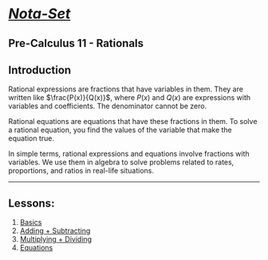 # [***Nota-Set***](index.md)
## Pre-Calculus 11 - <i class="fa-solid fa-divide"></i>  Rationals
## **Introduction**

Rational expressions are fractions that have variables in them. They are written like $\frac{P(x)}{Q(x)}$, where $P(x)$ and $Q(x)$ are expressions with variables and coefficients. The denominator cannot be zero.

Rational equations are equations that have these fractions in them. To solve a rational equation, you find the values of the variable that make the equation true.

In simple terms, rational expressions and equations involve fractions with variables. We use them in algebra to solve problems related to rates, proportions, and ratios in real-life situations.

---

## **Lessons**:

1. [Basics](../Notes/PC11/Rationals/Lesson%201%20(Basics).html)
2. [Adding + Subtracting](../Notes/PC11/Rationals/Lesson%202%20(Adding%20%2B%20Subtracting).html)
3. [Multiplying + Dividing](../Notes/PC11/Rationals/Lesson%203%20(Multipling%20%2B%20Dividing).html)
4. [Equations](../Notes/PC11/Rationals/Lesson%204%20(Equations).html)

<link rel="stylesheet" href="https://cdnjs.cloudflare.com/ajax/libs/font-awesome/6.3.0/css/all.min.css">